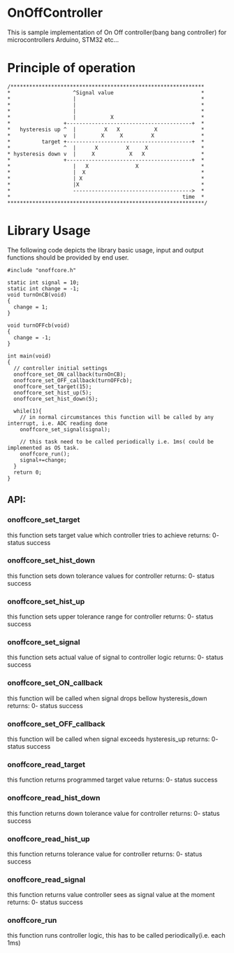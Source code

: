 # OnOffController
This is sample implementation of On Off controller(bang bang controller) for microcontrollers Arduino, STM32 etc...

Principle of operation
===
```
/**************************************************************
*                    ^Signal value                            *
*                    |                                        *
*                    |                                        *
*                    |                                        *
*                    |           X                            *
*                 +----------------------------------------+  *
*   hysteresis up ^  |         X   X           X              *
*                 v  |        X     X         X               *
*          target +----------------------------------------+  *
*                 ^  |      X         X     X                 *
* hysteresis down v  |     X           X   X                  *
*                 +----------------------------------------+  *
*                    |   X               X                    *
*                    |  X                                     *
*                    | X                                      *
*                    |X                                       *
*                    -------------------------------------->  *
*                                                       time  *
***************************************************************/
```

Library Usage
====

The following code depicts the library basic usage, input and output functions should be provided by end user.
```
#include "onoffcore.h"

static int signal = 10;
static int change = -1;
void turnOnCB(void)
{
  change = 1;
}

void turnOFFcb(void)
{
  change = -1;
}

int main(void)
{
  // controller initial settings
  onoffcore_set_ON_callback(turnOnCB);
  onoffcore_set_OFF_callback(turnOFFcb);
  onoffcore_set_target(15);
  onoffcore_set_hist_up(5);
  onoffcore_set_hist_down(5);

  while(1){
    // in normal circumstances this function will be called by any interrupt, i.e. ADC reading done
    onoffcore_set_signal(signal);
    
    // this task need to be called periodically i.e. 1ms( could be implemented as OS task.
    onoffcore_run();
    signal+=change;
  }
  return 0;
}
```

## **API:**
### **onoffcore_set_target**
  this function sets target value which controller tries to achieve
  returns: 0- status success
  

### **onoffcore_set_hist_down**
  this function sets down tolerance values for controller
  returns: 0- status success

### **onoffcore_set_hist_up**
this function sets upper tolerance range for controller
returns: 0- status success

### **onoffcore_set_signal**
  this function sets actual value of signal to controller logic
  returns: 0- status success

### **onoffcore_set_ON_callback**
  this function will be called when signal drops bellow hysteresis_down
  returns: 0- status success

### **onoffcore_set_OFF_callback**
  this function will be called when signal exceeds hysteresis_up
  returns: 0- status success

### **onoffcore_read_target**
  this function returns programmed target value
  returns: 0- status success

### **onoffcore_read_hist_down**
  this function returns down tolerance value for controller
  returns: 0- status success
  
### **onoffcore_read_hist_up**
  this function returns tolerance value for controller
  returns: 0- status success

### **onoffcore_read_signal**
  this function returns value controller sees as signal value at the moment
  returns: 0- status success
  
### **onoffcore_run**
  this function runs controller logic, this has to be called periodically(i.e. each 1ms)
  
  <meta name="google-site-verification" content="5XBeeN_SbOM_9cyVBWXsLmMMOzu49ADToPEScnca9fk" />
